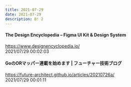 ```yaml
---
title: 2021-07-29
date: 2021-07-29
description: B! 2
---
```


#### The Design Encyclopedia – Figma UI Kit & Design System
https://www.designencyclopedia.io/<br>
2021/07/29 00:02:03<br>


#### GoのORマッパー連載を始めます | フューチャー技術ブログ
https://future-architect.github.io/articles/20210726a/<br>
2021/07/29 00:01:11<br>


